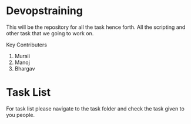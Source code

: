 # Devopstraining

This will be the repository for all the task hence forth. All the scripting and other task that we going to work on.

Key Contributers
 1. Murali
 2. Manoj
 3. Bhargav

# Task List
For task list please navigate to the task folder and check the task given to you people.

